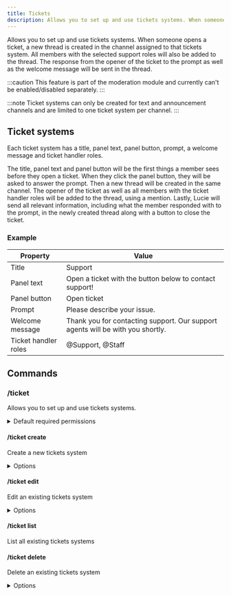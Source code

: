 ```yaml
---
title: Tickets
description: Allows you to set up and use tickets systems. When someone opens a ticket, a new thread is created in the channel assigned to that tickets system.
---
```


Allows you to set up and use tickets systems. When someone opens a ticket, a new thread is created in the channel assigned to that tickets system. All members with the selected support roles will also be added to the thread. The response from the opener of the ticket to the prompt as well as the welcome message will be sent in the thread.

:::caution
This feature is part of the moderation module and currently can't be enabled/disabled separately.
:::

:::note
Ticket systems can only be created for text and announcement channels and are limited to one ticket system per channel.
:::

## Ticket systems

Each ticket system has a title, panel text, panel button, prompt, a welcome message and ticket handler roles.

The title, panel text and panel button will be the first things a member sees before they open a ticket. When they click the panel button, they will be asked to answer the prompt. Then a new thread will be created in the same channel. The opener of the ticket as well as all members with the ticket handler roles will be added to the thread, using a mention. Lastly, Lucie will send all relevant information, including what the member responded with to the prompt, in the newly created thread along with a button to close the ticket.

### Example

| Property | Value |
| --- | --- |
| Title | Support |
| Panel text | Open a ticket with the button below to contact support! |
| Panel button | Open ticket |
| Prompt | Please describe your issue.
| Welcome message | Thank you for contacting support. Our support agents will be with you shortly. |
| Ticket handler roles | @Support, @Staff |

## Commands

### /ticket

Allows you to set up and use tickets systems.

<details><summary>Default required permissions</summary>

- **Manage roles**

</details>

#### /ticket create

Create a new tickets system

<details><summary>Options</summary>

- **channel\***: The channel for the tickets system

</details>

#### /ticket edit

Edit an existing tickets system

<details><summary>Options</summary>

- **channel\***: The channel of the tickets system

</details>

#### /ticket list

List all existing tickets systems

#### /ticket delete

Delete an existing tickets system

<details><summary>Options</summary>

- **channel\***: The channel of the tickets system

</details>